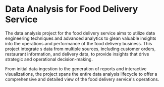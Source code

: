 # Data Analysis for Food Delivery Service     
     
The data analysis project for the food delivery service aims to utilize data engineering techniques and advanced analytics to glean valuable insights into the operations and performance of the food delivery business. This project integrate s data from multiple sources, including customer orders, restaurant information, and delivery data, to provide insights that drive strategic and operational decision-making. 
   
From initial data ingestion to the generation of reports and interactive visualizations, the project spans the entire data analysis lifecycle to offer a comprehensive and detailed view of the food delivery service's operations.   


